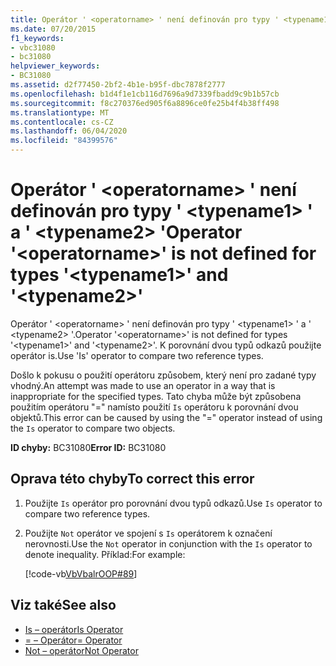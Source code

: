 ```yaml
---
title: Operátor ' <operatorname> ' není definován pro typy ' <typename1> ' a ' <typename2> '
ms.date: 07/20/2015
f1_keywords:
- vbc31080
- bc31080
helpviewer_keywords:
- BC31080
ms.assetid: d2f77450-2bf2-4b1e-b95f-dbc7878f2777
ms.openlocfilehash: b1d4f1e1cb116d7696a9d7339fbadd9c9b1b57cb
ms.sourcegitcommit: f8c270376ed905f6a8896ce0fe25b4f4b38ff498
ms.translationtype: MT
ms.contentlocale: cs-CZ
ms.lasthandoff: 06/04/2020
ms.locfileid: "84399576"
---
```

# <a name="operator-operatorname-is-not-defined-for-types-typename1-and-typename2"></a><span data-ttu-id="df5c2-102">Operátor ' \<operatorname> ' není definován pro typy ' \<typename1> ' a ' \<typename2> '</span><span class="sxs-lookup"><span data-stu-id="df5c2-102">Operator '\<operatorname>' is not defined for types '\<typename1>' and '\<typename2>'</span></span>
<span data-ttu-id="df5c2-103">Operátor ' \<operatorname> ' není definován pro typy ' \<typename1> ' a ' \<typename2> '.</span><span class="sxs-lookup"><span data-stu-id="df5c2-103">Operator '\<operatorname>' is not defined for types '\<typename1>' and '\<typename2>'.</span></span> <span data-ttu-id="df5c2-104">K porovnání dvou typů odkazů použijte operátor is.</span><span class="sxs-lookup"><span data-stu-id="df5c2-104">Use 'Is' operator to compare two reference types.</span></span>  
  
 <span data-ttu-id="df5c2-105">Došlo k pokusu o použití operátoru způsobem, který není pro zadané typy vhodný.</span><span class="sxs-lookup"><span data-stu-id="df5c2-105">An attempt was made to use an operator in a way that is inappropriate for the specified types.</span></span> <span data-ttu-id="df5c2-106">Tato chyba může být způsobena použitím operátoru "=" namísto použití `Is` operátoru k porovnání dvou objektů.</span><span class="sxs-lookup"><span data-stu-id="df5c2-106">This error can be caused by using the "=" operator instead of using the `Is` operator to compare two objects.</span></span>  
  
 <span data-ttu-id="df5c2-107">**ID chyby:** BC31080</span><span class="sxs-lookup"><span data-stu-id="df5c2-107">**Error ID:** BC31080</span></span>  
  
## <a name="to-correct-this-error"></a><span data-ttu-id="df5c2-108">Oprava této chyby</span><span class="sxs-lookup"><span data-stu-id="df5c2-108">To correct this error</span></span>  
  
1. <span data-ttu-id="df5c2-109">Použijte `Is` operátor pro porovnání dvou typů odkazů.</span><span class="sxs-lookup"><span data-stu-id="df5c2-109">Use `Is` operator to compare two reference types.</span></span>  
  
2. <span data-ttu-id="df5c2-110">Použijte `Not` operátor ve spojení s `Is` operátorem k označení nerovnosti.</span><span class="sxs-lookup"><span data-stu-id="df5c2-110">Use the `Not` operator in conjunction with the `Is` operator to denote inequality.</span></span> <span data-ttu-id="df5c2-111">Příklad:</span><span class="sxs-lookup"><span data-stu-id="df5c2-111">For example:</span></span>  
  
     [!code-vb[VbVbalrOOP#89](~/samples/snippets/visualbasic/VS_Snippets_VBCSharp/VbVbalrOOP/VB/OOP.vb#89)]
  
## <a name="see-also"></a><span data-ttu-id="df5c2-112">Viz také</span><span class="sxs-lookup"><span data-stu-id="df5c2-112">See also</span></span>

- [<span data-ttu-id="df5c2-113">Is – operátor</span><span class="sxs-lookup"><span data-stu-id="df5c2-113">Is Operator</span></span>](../language-reference/operators/is-operator.md)
- [<span data-ttu-id="df5c2-114">= – Operátor</span><span class="sxs-lookup"><span data-stu-id="df5c2-114">= Operator</span></span>](../language-reference/operators/assignment-operator.md)
- [<span data-ttu-id="df5c2-115">Not – operátor</span><span class="sxs-lookup"><span data-stu-id="df5c2-115">Not Operator</span></span>](../language-reference/operators/not-operator.md)
